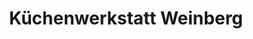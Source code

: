 ---
title: "Küchenwerkstatt Weinberg"
url: /wesel/kuechenwerkstatt-weinberg/
shop: Raumausstattung
---